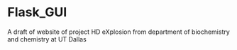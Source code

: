 # Flask_GUI

A draft of website of project HD eXplosion from department of biochemistry and chemistry at UT Dallas
